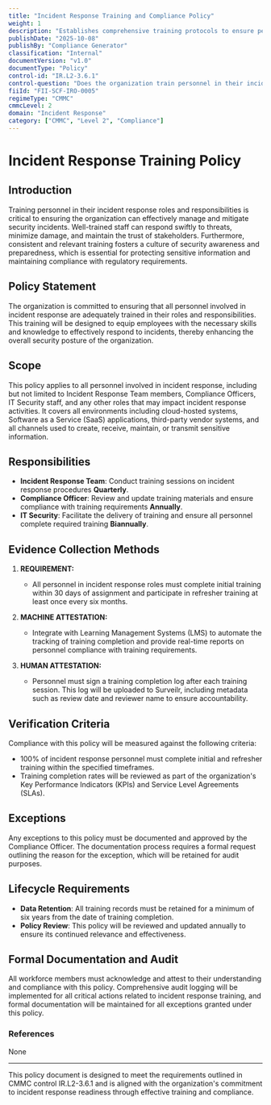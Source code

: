 ```yaml
---
title: "Incident Response Training and Compliance Policy"
weight: 1
description: "Establishes comprehensive training protocols to ensure personnel are prepared to effectively respond to security incidents and maintain compliance with regulatory requirements."
publishDate: "2025-10-08"
publishBy: "Compliance Generator"
classification: "Internal"
documentVersion: "v1.0"
documentType: "Policy"
control-id: "IR.L2-3.6.1"
control-question: "Does the organization train personnel in their incident response roles and responsibilities?"
fiiId: "FII-SCF-IRO-0005"
regimeType: "CMMC"
cmmcLevel: 2
domain: "Incident Response"
category: ["CMMC", "Level 2", "Compliance"]
---
```


# Incident Response Training Policy

## Introduction
Training personnel in their incident response roles and responsibilities is critical to ensuring the organization can effectively manage and mitigate security incidents. Well-trained staff can respond swiftly to threats, minimize damage, and maintain the trust of stakeholders. Furthermore, consistent and relevant training fosters a culture of security awareness and preparedness, which is essential for protecting sensitive information and maintaining compliance with regulatory requirements.

## Policy Statement
The organization is committed to ensuring that all personnel involved in incident response are adequately trained in their roles and responsibilities. This training will be designed to equip employees with the necessary skills and knowledge to effectively respond to incidents, thereby enhancing the overall security posture of the organization.

## Scope
This policy applies to all personnel involved in incident response, including but not limited to Incident Response Team members, Compliance Officers, IT Security staff, and any other roles that may impact incident response activities. It covers all environments including cloud-hosted systems, Software as a Service (SaaS) applications, third-party vendor systems, and all channels used to create, receive, maintain, or transmit sensitive information.

## Responsibilities
- **Incident Response Team**: Conduct training sessions on incident response procedures **Quarterly**.
- **Compliance Officer**: Review and update training materials and ensure compliance with training requirements **Annually**.
- **IT Security**: Facilitate the delivery of training and ensure all personnel complete required training **Biannually**.

## Evidence Collection Methods
1. **REQUIREMENT:**
   - All personnel in incident response roles must complete initial training within 30 days of assignment and participate in refresher training at least once every six months.

2. **MACHINE ATTESTATION:**
   - Integrate with Learning Management Systems (LMS) to automate the tracking of training completion and provide real-time reports on personnel compliance with training requirements.

3. **HUMAN ATTESTATION:**
   - Personnel must sign a training completion log after each training session. This log will be uploaded to Surveilr, including metadata such as review date and reviewer name to ensure accountability.

## Verification Criteria
Compliance with this policy will be measured against the following criteria:
- 100% of incident response personnel must complete initial and refresher training within the specified timeframes.
- Training completion rates will be reviewed as part of the organization's Key Performance Indicators (KPIs) and Service Level Agreements (SLAs).

## Exceptions
Any exceptions to this policy must be documented and approved by the Compliance Officer. The documentation process requires a formal request outlining the reason for the exception, which will be retained for audit purposes.

## Lifecycle Requirements
- **Data Retention**: All training records must be retained for a minimum of six years from the date of training completion.
- **Policy Review**: This policy will be reviewed and updated annually to ensure its continued relevance and effectiveness.

## Formal Documentation and Audit
All workforce members must acknowledge and attest to their understanding and compliance with this policy. Comprehensive audit logging will be implemented for all critical actions related to incident response training, and formal documentation will be maintained for all exceptions granted under this policy.

### References
None

---

This policy document is designed to meet the requirements outlined in CMMC control IR.L2-3.6.1 and is aligned with the organization's commitment to incident response readiness through effective training and compliance.